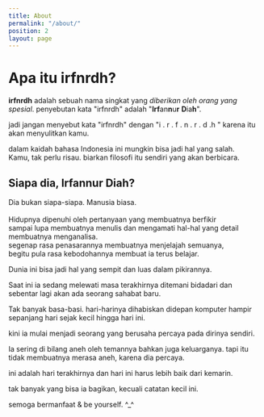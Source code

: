```yaml
---
title: About
permalink: "/about/"
position: 2
layout: page
---
```


# **Apa itu irfnrdh?**

**irfnrdh** adalah sebuah nama singkat yang *diberikan oleh orang yang spesial*.
penyebutan kata "irfnrdh" adalah "**Irf**an**n**u**r** **D**ia**h**".

jadi jangan menyebut kata "irfnrdh" dengan "i . r . f .  n . r . d .h " karena itu akan menyulitkan kamu.

dalam kaidah bahasa Indonesia ini mungkin bisa jadi hal yang salah.\
Kamu, tak perlu risau. biarkan filosofi itu sendiri yang akan berbicara.

## **Siapa dia, Irfannur Diah?**

Dia bukan siapa-siapa. Manusia biasa.\
\
Hidupnya dipenuhi oleh pertanyaan yang membuatnya berfikir \
sampai lupa membuatnya menulis dan mengamati hal-hal yang detail membuatnya  menganalisa.\
segenap rasa penasarannya membuatnya menjelajah semuanya, \
begitu pula rasa kebodohannya  membuat ia terus belajar.

Dunia ini bisa jadi hal yang sempit dan luas dalam pikirannya.

Saat ini ia sedang melewati masa terakhirnya ditemani bidadari dan sebentar lagi akan ada seorang sahabat baru.

Tak banyak basa-basi.  hari-harinya dihabiskan didepan komputer hampir sepanjang hari sejak kecil hingga hari ini.

kini ia mulai menjadi seorang yang berusaha percaya pada dirinya sendiri. 

Ia sering di bilang aneh oleh temannya bahkan juga keluarganya.
tapi itu tidak membuatnya merasa aneh, karena dia percaya.

ini adalah hari terakhirnya dan hari ini harus lebih baik dari kemarin.

tak banyak yang bisa ia bagikan, kecuali catatan kecil ini.

semoga bermanfaat & be yourself. ^_^